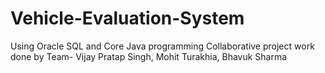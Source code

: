 # Vehicle-Evaluation-System
Using Oracle SQL and Core Java programming
Collaborative project work done by Team- Vijay Pratap Singh, Mohit Turakhia, Bhavuk Sharma

